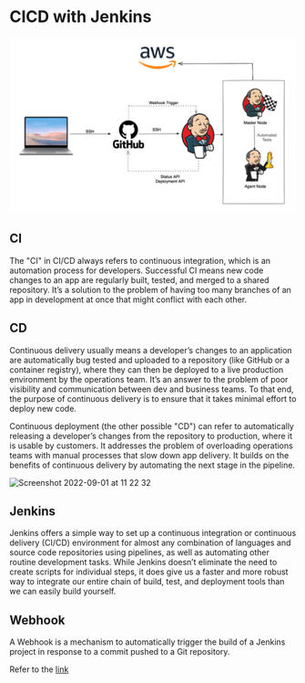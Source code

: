 # CICD with Jenkins

![Screenshot](Screenshot%202022-09-01%20at%2011.01.13.png)

## CI

The "CI" in CI/CD always refers to continuous integration, which is an automation process for developers. Successful CI means new code changes to an app are regularly built, tested, and merged to a shared repository. It’s a solution to the problem of having too many branches of an app in development at once that might conflict with each other.

## CD

Continuous delivery usually means a developer’s changes to an application are automatically bug tested and uploaded to a repository (like GitHub or a container registry), where they can then be deployed to a live production environment by the operations team. It’s an answer to the problem of poor visibility and communication between dev and business teams. To that end, the purpose of continuous delivery is to ensure that it takes minimal effort to deploy new code.

Continuous deployment (the other possible "CD") can refer to automatically releasing a developer’s changes from the repository to production, where it is usable by customers. It addresses the problem of overloading operations teams with manual processes that slow down app delivery. It builds on the benefits of continuous delivery by automating the next stage in the pipeline.

![Screenshot 2022-09-01 at 11 22 32](https://user-images.githubusercontent.com/102330725/187892064-e451b24f-8bf0-4433-bcbc-7c0e676724fb.png)

## Jenkins

Jenkins offers a simple way to set up a continuous integration or continuous delivery (CI/CD) environment for almost any combination of languages and source code repositories using pipelines, as well as automating other routine development tasks. While Jenkins doesn’t eliminate the need to create scripts for individual steps, it does give us a faster and more robust way to integrate our entire chain of build, test, and deployment tools than we can easily build yourself.

## Webhook

A Webhook is a mechanism to automatically trigger the build of a Jenkins project in response to a commit pushed to a Git repository.

Refer to the [link](https://docs.github.com/en/developers/webhooks-and-events/webhooks/creating-webhooks)
